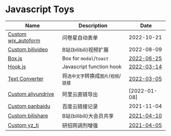 # Javascript Toys

|Name|Description|Date|
|-|-|-|
|[Custom wjx_autoform](https://github.com/QiuYueBaiJXW/invotoys.js/tree/main/wjx_autoform)|问卷星自动表单|2022-10-21|
|[Custom bilivideo](https://github.com/QiuYueBaiJXW/invotoys.js/tree/main/bilivideo)|B站(bilibili)视频扩展|2022-08-09|
|[Box.js](https://github.com/QiuYueBaiJXW/invotoys.js/tree/main/box.js)|Box for `modal`/`toast`|[2022-06-25](https://greasyfork.org/zh-CN/scripts/447483)|
|[Hook.js](https://github.com/QiuYueBaiJXW/invotoys.js/tree/main/hook.js)|Javascript function hook|[2022-03-14](https://greasyfork.org/zh-CN/scripts/443030)|
|[Text Converter](https://github.com/QiuYueBaiJXW/invotoys.js/tree/main/text_converter)|将`选中文字`转换成`图片`/`视频`/`链接`|[2022-03-05](https://greasyfork.org/zh-CN/scripts/443031)|
|[Custom aliyundrive](https://github.com/QiuYueBaiJXW/invotoys.js/tree/main/aliyundrive)|阿里云直链导出|[2022-01-08]
|[Custom panbaidu](https://github.com/QiuYueBaiJXW/invotoys.js/tree/main/panbaidu)|百度云链接记录|2021-11-04|
|[Custom bilishare](https://github.com/QiuYueBaiJXW/invotoys.js/tree/main/bilishare)|B站(bilibili)大会员共享|[2021-04-10](https://greasyfork.org/zh-CN/scripts/424805)|
|[Custom yz_tj](https://github.com/QiuYueBaiJXW/invotoys.js/tree/main/yz_tj)|研招网调剂增强|[2021-04-05](https://greasyfork.org/zh-CN/scripts/424504)|
